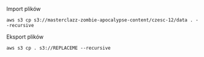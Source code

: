 Import plików
```
aws s3 cp s3://masterclazz-zombie-apocalypse-content/czesc-12/data . --recursive
```

Eksport plików
```
aws s3 cp . s3://REPLACEME --recursive
```
